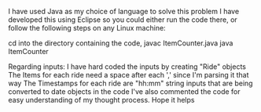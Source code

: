 I have used Java as my choice of language to solve this problem
I have developed this using Eclipse so you could either run the code there, or follow the following steps on any Linux machine:

cd into the directory containing the code,
javac ItemCounter.java
java ItemCounter

Regarding inputs:
I have hard coded the inputs by creating "Ride" objects
The Items for each ride need a space after each ',' since I'm parsing it that way
The Timestamps for each ride are "hh:mm" string inputs that are being converted to date objects in the code
I've also commented the code for easy understanding of my thought process. Hope it helps
